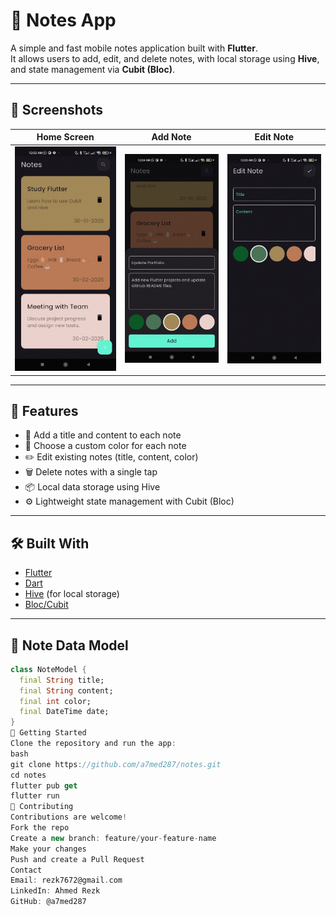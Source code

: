 # 📝 Notes App

A simple and fast mobile notes application built with **Flutter**.  
It allows users to add, edit, and delete notes, with local storage using **Hive**, and state management via **Cubit (Bloc)**.

---

## 📸 Screenshots

| Home Screen | Add Note | Edit Note |
|-------------|----------|------------|
| ![Home](assets/screenshots/home.png) | ![Add](assets/screenshots/add.png) | ![Edit](assets/screenshots/edit.png) |

---

## 🚀 Features

- 📝 Add a title and content to each note
- 🎨 Choose a custom color for each note
- ✏️ Edit existing notes (title, content, color)
- 🗑️ Delete notes with a single tap
- 📦 Local data storage using Hive
- ⚙️ Lightweight state management with Cubit (Bloc)

---

## 🛠️ Built With

- [Flutter](https://flutter.dev )
- [Dart](https://dart.dev )
- [Hive](https://docs.hivedb.dev ) (for local storage)
- [Bloc/Cubit](https://bloclibrary.dev )

---

## 📂 Note Data Model

```dart
class NoteModel {
  final String title;
  final String content;
  final int color;
  final DateTime date;
}
🚀 Getting Started
Clone the repository and run the app:
bash
git clone https://github.com/a7med287/notes.git
cd notes
flutter pub get
flutter run
🤝 Contributing
Contributions are welcome!
Fork the repo
Create a new branch: feature/your-feature-name
Make your changes
Push and create a Pull Request
Contact
Email: rezk7672@gmail.com
LinkedIn: Ahmed Rezk
GitHub: @a7med287
